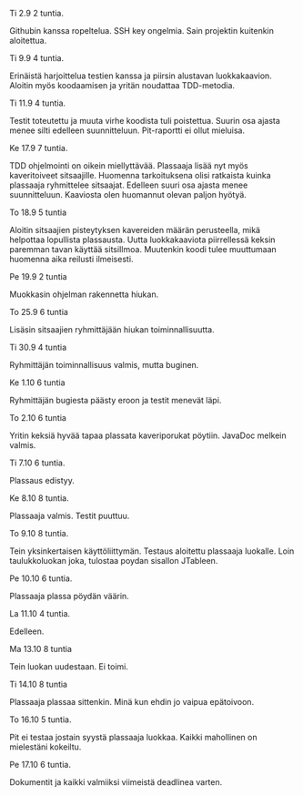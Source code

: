 ﻿Ti 2.9 2 tuntia.

Githubin kanssa ropeltelua. SSH key ongelmia. Sain projektin kuitenkin aloitettua.

Ti 9.9 4 tuntia.

Erinäistä harjoittelua testien kanssa ja piirsin alustavan luokkakaavion. Aloitin myös koodaamisen ja yritän noudattaa TDD-metodia.

Ti 11.9 4 tuntia.

Testit toteutettu ja muuta virhe koodista tuli poistettua. Suurin osa ajasta menee silti edelleen suunnitteluun. Pit-raportti ei ollut mieluisa.

Ke 17.9 7 tuntia.

TDD ohjelmointi on oikein miellyttävää. Plassaaja lisää nyt myös kaveritoiveet sitsaajille. Huomenna tarkoituksena olisi ratkaista kuinka plassaaja ryhmittelee sitsaajat. Edelleen suuri osa ajasta menee suunnitteluun. Kaaviosta olen huomannut olevan paljon hyötyä.

To 18.9 5 tuntia

Aloitin sitsaajien pisteytyksen kavereiden määrän perusteella, mikä helpottaa lopullista plassausta. Uutta luokkakaaviota piirrellessä keksin paremman tavan käyttää sitsiIlmoa. Muutenkin koodi tulee muuttumaan huomenna aika reilusti ilmeisesti.

Pe 19.9 2 tuntia

Muokkasin ohjelman rakennetta hiukan.

To 25.9 6 tuntia

Lisäsin sitsaajien ryhmittäjään hiukan toiminnallisuutta.

Ti 30.9 4 tuntia

Ryhmittäjän toiminnallisuus valmis, mutta buginen.

Ke 1.10 6 tuntia

Ryhmittäjän bugiesta päästy eroon ja testit menevät läpi.

To 2.10 6 tuntia

Yritin keksiä hyvää tapaa plassata kaveriporukat pöytiin. JavaDoc melkein valmis.

Ti 7.10 6 tuntia.

Plassaus edistyy.

Ke 8.10 8 tuntia.

Plassaaja valmis. Testit puuttuu.

To 9.10 8 tuntia.

Tein yksinkertaisen käyttöliittymän. Testaus aloitettu plassaaja luokalle. Loin taulukkoluokan joka, tulostaa poydan sisallon JTableen.

Pe 10.10 6 tuntia.

Plassaaja plassa pöydän väärin.

La 11.10 4 tuntia.

Edelleen.

Ma 13.10 8 tuntia

Tein luokan uudestaan. Ei toimi.

Ti 14.10 8 tuntia

Plassaaja plassaa sittenkin. Minä kun ehdin jo vaipua epätoivoon.

To 16.10 5 tuntia.

Pit ei testaa jostain syystä plassaaja luokkaa. Kaikki mahollinen on mielestäni kokeiltu.

Pe 17.10 6 tuntia.

Dokumentit ja kaikki valmiiksi viimeistä deadlinea varten.